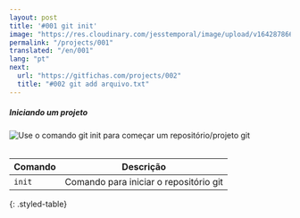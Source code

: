 ```yaml
---
layout: post
title: '#001 git init'
image: "https://res.cloudinary.com/jesstemporal/image/upload/v1642878669/gitfichas/pt/001/thumbnail_tazwww.jpg"
permalink: "/projects/001"
translated: "/en/001"
lang: "pt"
next:
  url: "https://gitfichas.com/projects/002"
  title: "#002 git add arquivo.txt"
---
```

##### Iniciando um projeto

<img alt="Use o comando git init para começar um repositório/projeto git" src="https://res.cloudinary.com/jesstemporal/image/upload/v1642878670/gitfichas/pt/001/full_z9j7dy.jpg"><br><br>

| Comando | Descrição |
|---------|-------------|
| `init` | Comando para iniciar o repositório git |
{: .styled-table}
